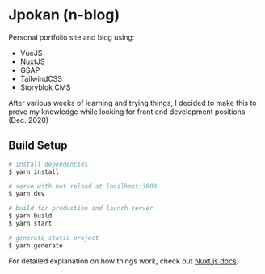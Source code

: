 # Jpokan (n-blog)

Personal portfolio site and blog using:
- VueJS
- NuxtJS
- GSAP
- TailwindCSS
- Storyblok CMS

After various weeks of learning and trying things, I decided to make this to prove my knowledge while looking for front end development positions (Dec. 2020)

## Build Setup

```bash
# install dependencies
$ yarn install

# serve with hot reload at localhost:3000
$ yarn dev

# build for production and launch server
$ yarn build
$ yarn start

# generate static project
$ yarn generate
```

For detailed explanation on how things work, check out [Nuxt.js docs](https://nuxtjs.org).
